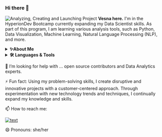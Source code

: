 ### Hi there 👋
![Analyzing, Creating and Launching Project](https://github.com/Brekalo/Brekalo/assets/38909114/35b8b5a2-fd6a-4f26-94b7-1f2cf046b1c3.png)
**Vesna here.** I'm in the HyperionDev Bootcamp currently expanding my Data Scientist skills. As part of this program, I am learning various analysis tools, such as Python, Data Visualization, Machine Learning, Natural Language Processing (NLP), and more.

<details>
    <summary><b>✨About Me</b></summary><br/>
    An experienced Senior Creative Graphic Designer with both technical and soft skills, I am currently transitioning into the data analytics field.
Due to my design background, I am able to understand development processes and workflow, enabling me to think like a designer as well as work efficiently as a Data Analyst.
</details>

<details>
    <summary><b>🛠️ Languages & Tools</b></summary><br/>
    <code><img width="8%" src="https://www.vectorlogo.zone/logos/python/python-ar21.svg"></code>
    <code><img width="8%" src="https://www.vectorlogo.zone/logos/w3_html5/w3_html5-ar21.svg"></code>
    <code><img width="8%" src="https://www.vectorlogo.zone/logos/w3_css/w3_css-ar21.svg"></code>
    <code><img width="8%" src="https://www.vectorlogo.zone/logos/javascript/javascript-ar21.svg"></code>
    <code><img width="8%" src="https://www.vectorlogo.zone/logos/reactjs/reactjs-ar21.svg"></code>
    <code><img width="8%" src="https://www.vectorlogo.zone/logos/git-scm/git-scm-ar21.svg"></code>
    <code><img width="8%" src="https://www.vectorlogo.zone/logos/github/github-ar21.svg"></code>
    <code><img width="8%" src="https://www.vectorlogo.zone/logos/adobe_illustrator/adobe_illustrator-ar21.svg"></code>
    <code><img width="4%" src="https://cdn.jsdelivr.net/gh/devicons/devicon/icons/photoshop/photoshop-line.svg"></code>
        
          
    <code><img width="8%" src="https://www.vectorlogo.zone/logos/sketchapp/sketchapp-ar21.svg"></code>
    <code><img width="8%" src="https://www.vectorlogo.zone/logos/canva/canva-ar21.svg"></code>
    <br>
    <p><a href="https://www.vectorlogo.zone/" style="font-style: italic; font-size: 30px;">Thank you Vector Logo Zone!</a></p>
</details>

🤔 I’m looking for help with ... open source contributors and Data Analytics experts.

⚡ Fun fact: Using my problem-solving skills, I create disruptive and innovative projects with a customer-centered approach.
Through experimentation with new technology trends and techniques, I continually expand my knowledge and skills.

📫 How to reach me:

[![text](https://img.shields.io/badge/LinkedIn-0077B5?style=for-the-badge&logo=linkedin&logoColor=white)](https://www.linkedin.com/in/vesna-marija-brekalo/)

😄 Pronouns: she/her

<!--
**Brekalo/Brekalo** is a ✨ _special_ ✨ repository because its `README.md` (this file) appears on your GitHub profile.

Here are some ideas to get you started:

- 🔭 I’m currently working on ...
- 🌱 I’m currently learning ...
- 👯 I’m looking to collaborate on ...
- 🤔 I’m looking for help with ...
- 💬 Ask me about ...
- 📫 How to reach me: ...
- 😄 Pronouns: ...
- ⚡ Fun fact: ...
-->
